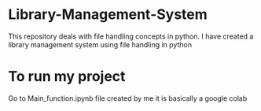 # Library-Management-System

This repository deals with file handling concepts in python.
I have created a library management system using file handling in python

# To run my project
Go to Main_function.ipynb file created by me it is basically a google colab 
